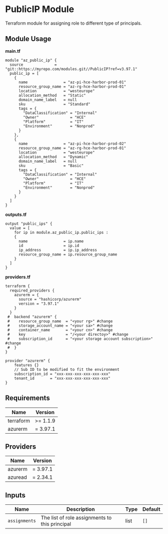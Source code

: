 # PublicIP Module

Terraform module for assigning role to different type of principals.

## Module Usage

**main.tf**
```hcl
module "az_public_ip" {
  source              = "git::https://myrepo.com/modules.git//PublicIP?ref=v3.97.1"
  public_ip = [
    {
      name                = "az-pi-hce-harbor-prod-01"
      resource_group_name = "az-rg-hce-harbor-prod-01"
      location            = "westeurope"
      allocation_method   = "Static"
      domain_name_label   = null
      sku                 = "Standard"
      tags = {
        "DataClassification" = "Internal"
        "Owner"              = "HCE"
        "Platform"           = "IT"
        "Environment"        = "Nonprod"
      }
    },
    {
      name                = "az-pi-hce-harbor-prod-02"
      resource_group_name = "az-rg-hce-harbor-prod-01"
      location            = "westeurope"
      allocation_method   = "Dynamic"
      domain_name_label   = null
      sku                 = "Basic"
      tags = {
        "DataClassification" = "Internal"
        "Owner"              = "HCE"
        "Platform"           = "IT"
        "Environment"        = "Nonprod"
      }
    }
  ]
}
```
**outputs.tf**
```hcl
output "public_ips" {
  value = [
    for ip in module.az_public_ip.public_ips :
    {
      name                = ip.name
      id                  = ip.id
      ip_address          = ip.ip_address
      resource_group_name = ip.resource_group_name
    }
  ]
}
```
**providers.tf**
```hcl
terraform {
  required_providers {
    azurerm = {
      source = "hashicorp/azurerm"
      version = "3.97.1"
    }
  }
 #  backend "azurerm" {
 #    resource_group_name  = "<your rg>" #change
 #    storage_account_name = "<your sa>" #change
 #    container_name       = "<your cn>" #change
 #    key                  = "/<your directoy>" #change
 #    subscription_id      = "<your storage account subscription>" #change
 #  }
}

provider "azurerm" {
    features {}
    // Sub ID to be modified to fit the environment
    subscription_id = "xxx-xxx-xxx-xxx-xxx-xxx"
    tenant_id       = "xxx-xxx-xxx-xxx-xxx-xxx"
}
```

## Requirements

Name | Version
-----|--------
terraform | >= 1.1.9
azurerm | = 3.97.1

## Providers

| Name | Version |
|------|---------|
azurerm | = 3.97.1
azuread | = 2.34.1

## Inputs

Name | Description | Type | Default
---- | ----------- | ---- | -------
`assignments`|The list of role assignments to this principal|list|`[]`
